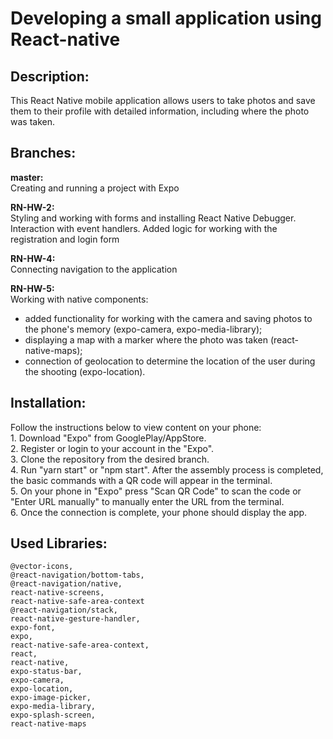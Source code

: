 # Developing a small application using React-native


## Description:
This React Native mobile application allows users to take photos and save them to their profile with detailed information, including where the photo was taken.


## Branches:
**master:**<br>
Creating and running a project with Expo<br>

**RN-HW-2:**<br>
Styling and working with forms and installing React Native Debugger.<br>
Interaction with event handlers. Added logic for working with the registration and login form<br>

**RN-HW-4:**<br>
Connecting navigation to the application<br>

**RN-HW-5:**<br>
Working with native components:<br>
- added functionality for working with the camera and saving photos to the phone's memory (expo-camera, expo-media-library);<br>
- displaying a map with a marker where the photo was taken (react-native-maps);<br>
- connection of geolocation to determine the location of the user during the shooting (expo-location).<br>

## Installation:
Follow the instructions below to view content on your phone: 
<br/>1. Download "Expo" from GooglePlay/AppStore. 
<br/>2. Register or login to your account in the "Expo".
<br/>3. Clone the repository from the desired branch.
<br/>4. Run "yarn start" or "npm start". After the assembly process is completed, the basic commands with a QR code will appear in the terminal.
<br/>5. On your phone in "Expo" press "Scan QR Code" to scan the code or "Enter URL manually" to manually enter the URL from the terminal.
<br/>6. Once the connection is complete, your phone should display the app.


## Used Libraries:
    @vector-icons,
    @react-navigation/bottom-tabs,
    @react-navigation/native,
    react-native-screens,
    react-native-safe-area-context
    @react-navigation/stack,
    react-native-gesture-handler,
    expo-font,
    expo,
    react-native-safe-area-context,
    react,
    react-native,
    expo-status-bar,
    expo-camera,
    expo-location,
    expo-image-picker,
    expo-media-library,
    expo-splash-screen,
    react-native-maps
